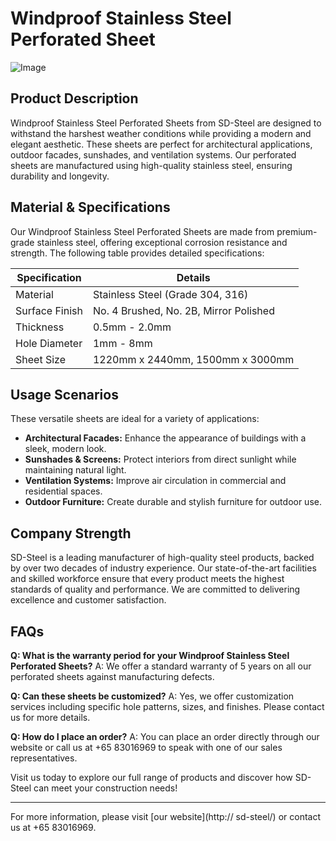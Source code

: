 # Windproof Stainless Steel Perforated Sheet

![Image](https://github.com/user-attachments/assets/2567258e-e124-4816-932d-1809bd27ef0b)

## Product Description

Windproof Stainless Steel Perforated Sheets from SD-Steel are designed to withstand the harshest weather conditions while providing a modern and elegant aesthetic. These sheets are perfect for architectural applications, outdoor facades, sunshades, and ventilation systems. Our perforated sheets are manufactured using high-quality stainless steel, ensuring durability and longevity.

## Material & Specifications

Our Windproof Stainless Steel Perforated Sheets are made from premium-grade stainless steel, offering exceptional corrosion resistance and strength. The following table provides detailed specifications:

| Specification | Details |
|---------------|---------|
| Material      | Stainless Steel (Grade 304, 316) |
| Surface Finish | No. 4 Brushed, No. 2B, Mirror Polished |
| Thickness     | 0.5mm - 2.0mm |
| Hole Diameter | 1mm - 8mm |
| Sheet Size    | 1220mm x 2440mm, 1500mm x 3000mm |

## Usage Scenarios

These versatile sheets are ideal for a variety of applications:
- **Architectural Facades:** Enhance the appearance of buildings with a sleek, modern look.
- **Sunshades & Screens:** Protect interiors from direct sunlight while maintaining natural light.
- **Ventilation Systems:** Improve air circulation in commercial and residential spaces.
- **Outdoor Furniture:** Create durable and stylish furniture for outdoor use.

## Company Strength

SD-Steel is a leading manufacturer of high-quality steel products, backed by over two decades of industry experience. Our state-of-the-art facilities and skilled workforce ensure that every product meets the highest standards of quality and performance. We are committed to delivering excellence and customer satisfaction.

## FAQs

**Q: What is the warranty period for your Windproof Stainless Steel Perforated Sheets?**
A: We offer a standard warranty of 5 years on all our perforated sheets against manufacturing defects.

**Q: Can these sheets be customized?**
A: Yes, we offer customization services including specific hole patterns, sizes, and finishes. Please contact us for more details.

**Q: How do I place an order?**
A: You can place an order directly through our website or call us at +65 83016969 to speak with one of our sales representatives.

Visit us today to explore our full range of products and discover how SD-Steel can meet your construction needs!

---

For more information, please visit [our website](http:// sd-steel/) or contact us at +65 83016969.
